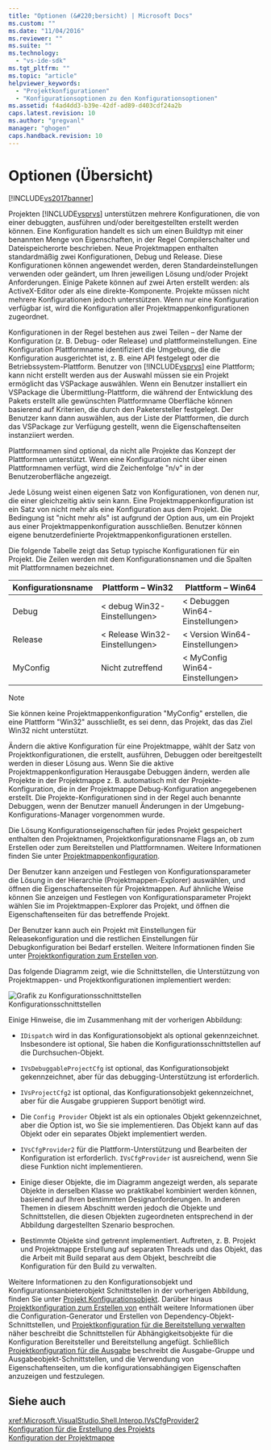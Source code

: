 ```yaml
---
title: "Optionen (&#220;bersicht) | Microsoft Docs"
ms.custom: ""
ms.date: "11/04/2016"
ms.reviewer: ""
ms.suite: ""
ms.technology: 
  - "vs-ide-sdk"
ms.tgt_pltfrm: ""
ms.topic: "article"
helpviewer_keywords: 
  - "Projektkonfigurationen"
  - "Konfigurationsoptionen zu den Konfigurationsoptionen"
ms.assetid: f4ad4dd3-b39e-42df-ad89-d403cdf24a2b
caps.latest.revision: 10
ms.author: "gregvanl"
manager: "ghogen"
caps.handback.revision: 10
---
```

# Optionen (&#220;bersicht)
[!INCLUDE[vs2017banner](../../code-quality/includes/vs2017banner.md)]

Projekten [!INCLUDE[vsprvs](../../code-quality/includes/vsprvs_md.md)] unterstützen mehrere Konfigurationen, die von einer debuggten, ausführen und/oder bereitgestellten erstellt werden können. Eine Konfiguration handelt es sich um einen Buildtyp mit einer benannten Menge von Eigenschaften, in der Regel Compilerschalter und Dateispeicherorte beschrieben. Neue Projektmappen enthalten standardmäßig zwei Konfigurationen, Debug und Release. Diese Konfigurationen können angewendet werden, deren Standardeinstellungen verwenden oder geändert, um Ihren jeweiligen Lösung und/oder Projekt Anforderungen. Einige Pakete können auf zwei Arten erstellt werden: als ActiveX-Editor oder als eine direkte-Komponente. Projekte müssen nicht mehrere Konfigurationen jedoch unterstützen. Wenn nur eine Konfiguration verfügbar ist, wird die Konfiguration aller Projektmappenkonfigurationen zugeordnet.  
  
 Konfigurationen in der Regel bestehen aus zwei Teilen – der Name der Konfiguration (z. B. Debug- oder Release) und plattformeinstellungen. Eine Konfiguration Plattformname identifiziert die Umgebung, die die Konfiguration ausgerichtet ist, z. B. eine API festgelegt oder die Betriebssystem-Plattform. Benutzer von [!INCLUDE[vsprvs](../../code-quality/includes/vsprvs_md.md)] eine Plattform; kann nicht erstellt werden aus der Auswahl müssen sie ein Projekt ermöglicht das VSPackage auswählen. Wenn ein Benutzer installiert ein VSPackage die Übermittlung-Plattform, die während der Entwicklung des Pakets erstellt alle gewünschten Plattformname Oberfläche können basierend auf Kriterien, die durch den Paketersteller festgelegt. Der Benutzer kann dann auswählen, aus der Liste der Plattformen, die durch das VSPackage zur Verfügung gestellt, wenn die Eigenschaftenseiten instanziiert werden.  
  
 Plattformnamen sind optional, da nicht alle Projekte das Konzept der Plattformen unterstützt. Wenn eine Konfiguration nicht über einen Plattformnamen verfügt, wird die Zeichenfolge "n/v" in der Benutzeroberfläche angezeigt.  
  
 Jede Lösung weist einen eigenen Satz von Konfigurationen, von denen nur, die einer gleichzeitig aktiv sein kann. Eine Projektmappenkonfiguration ist ein Satz von nicht mehr als eine Konfiguration aus dem Projekt. Die Bedingung ist "nicht mehr als" ist aufgrund der Option aus, um ein Projekt aus einer Projektmappenkonfiguration ausschließen. Benutzer können eigene benutzerdefinierte Projektmappenkonfigurationen erstellen.  
  
 Die folgende Tabelle zeigt das Setup typische Konfigurationen für ein Projekt. Die Zeilen werden mit dem Konfigurationsnamen und die Spalten mit Plattformnamen bezeichnet.  
  
|Konfigurationsname|Plattform – Win32|Plattform – Win64|  
|------------------------|----------------------|----------------------|  
|Debug|\< debug Win32-Einstellungen>|\< Debuggen Win64-Einstellungen>|  
|Release|\< Release Win32-Einstellungen>|\< Version Win64-Einstellungen>|  
|MyConfig|Nicht zutreffend|\< MyConfig Win64-Einstellungen>|  
  
> [!NOTE]
>  Sie können keine Projektmappenkonfiguration "MyConfig" erstellen, die eine Plattform "Win32" ausschließt, es sei denn, das Projekt, das das Ziel Win32 nicht unterstützt.  
  
 Ändern die aktive Konfiguration für eine Projektmappe, wählt der Satz von Projektkonfigurationen, die erstellt, ausführen, Debuggen oder bereitgestellt werden in dieser Lösung aus. Wenn Sie die aktive Projektmappenkonfiguration Herausgabe Debuggen ändern, werden alle Projekte in der Projektmappe z. B. automatisch mit der Projekte-Konfiguration, die in der Projektmappe Debug-Konfiguration angegebenen erstellt. Die Projekte-Konfigurationen sind in der Regel auch benannte Debuggen, wenn der Benutzer manuell Änderungen in der Umgebung-Konfigurations-Manager vorgenommen wurde.  
  
 Die Lösung Konfigurationseigenschaften für jedes Projekt gespeichert enthalten den Projektnamen, Projektkonfigurationsname Flags an, ob zum Erstellen oder zum Bereitstellen und Plattformnamen. Weitere Informationen finden Sie unter [Projektmappenkonfiguration](../../extensibility/internals/solution-configuration.md).  
  
 Der Benutzer kann anzeigen und Festlegen von Konfigurationsparameter die Lösung in der Hierarchie (Projektmappen-Explorer) auswählen, und öffnen die Eigenschaftenseiten für Projektmappen. Auf ähnliche Weise können Sie anzeigen und Festlegen von Konfigurationsparameter Projekt wählen Sie im Projektmappen-Explorer das Projekt, und öffnen die Eigenschaftenseiten für das betreffende Projekt.  
  
 Der Benutzer kann auch ein Projekt mit Einstellungen für Releasekonfiguration und die restlichen Einstellungen für Debugkonfiguration bei Bedarf erstellen. Weitere Informationen finden Sie unter [Projektkonfiguration zum Erstellen von](../../extensibility/internals/project-configuration-for-building.md).  
  
 Das folgende Diagramm zeigt, wie die Schnittstellen, die Unterstützung von Projektmappen- und Projektkonfigurationen implementiert werden:  
  
 ![Grafik zu Konfigurationsschnittstellen](~/docs/extensibility/internals/media/vsconfiginterfaces.gif "vsConfigInterfaces")  
Konfigurationsschnittstellen  
  
 Einige Hinweise, die im Zusammenhang mit der vorherigen Abbildung:  
  
-   `IDispatch` wird in das Konfigurationsobjekt als optional gekennzeichnet. Insbesondere ist optional, Sie haben die Konfigurationsschnittstellen auf die Durchsuchen-Objekt.  
  
-   `IVsDebuggableProjectCfg` ist optional, das Konfigurationsobjekt gekennzeichnet, aber für das debugging-Unterstützung ist erforderlich.  
  
-   `IVsProjectCfg2` ist optional, das Konfigurationsobjekt gekennzeichnet, aber für die Ausgabe gruppieren Support benötigt wird.  
  
-   Die `Config Provider` Objekt ist als ein optionales Objekt gekennzeichnet, aber die Option ist, wo Sie sie implementieren. Das Objekt kann auf das Objekt oder ein separates Objekt implementiert werden.  
  
-   `IVsCfgProvider2` für die Plattform-Unterstützung und Bearbeiten der Konfiguration ist erforderlich. `IVsCfgProvider` ist ausreichend, wenn Sie diese Funktion nicht implementieren.  
  
-   Einige dieser Objekte, die im Diagramm angezeigt werden, als separate Objekte in derselben Klasse wo praktikabel kombiniert werden können, basierend auf Ihren bestimmten Designanforderungen. In anderen Themen in diesem Abschnitt werden jedoch die Objekte und Schnittstellen, die diesen Objekten zugeordneten entsprechend in der Abbildung dargestellten Szenario besprochen.  
  
-   Bestimmte Objekte sind getrennt implementiert. Auftreten, z. B. Projekt und Projektmappe Erstellung auf separaten Threads und das Objekt, das die Arbeit mit Build separat aus dem Objekt, beschreibt die Konfiguration für den Build zu verwalten.  
  
 Weitere Informationen zu den Konfigurationsobjekt und Konfigurationsanbieterobjekt Schnittstellen in der vorherigen Abbildung, finden Sie unter [Projekt Konfigurationsobjekt](../../extensibility/internals/project-configuration-object.md). Darüber hinaus [Projektkonfiguration zum Erstellen von](../../extensibility/internals/project-configuration-for-building.md) enthält weitere Informationen über die Configuration-Generator und Erstellen von Dependency-Objekt-Schnittstellen, und [Projektkonfiguration für die Bereitstellung verwalten](../../extensibility/internals/project-configuration-for-managing-deployment.md) näher beschreibt die Schnittstellen für Abhängigkeitsobjekte für die Konfiguration Bereitsteller und Bereitstellung angefügt. Schließlich [Projektkonfiguration für die Ausgabe](../../extensibility/internals/project-configuration-for-output.md) beschreibt die Ausgabe-Gruppe und Ausgabeobjekt-Schnittstellen, und die Verwendung von Eigenschaftenseiten, um die konfigurationsabhängigen Eigenschaften anzuzeigen und festzulegen.  
  
## <a name="see-also"></a>Siehe auch  
 <xref:Microsoft.VisualStudio.Shell.Interop.IVsCfgProvider2>   
 [Konfiguration für die Erstellung des Projekts](../../extensibility/internals/project-configuration-for-building.md)   
 [Konfiguration der Projektmappe](../../extensibility/internals/solution-configuration.md)